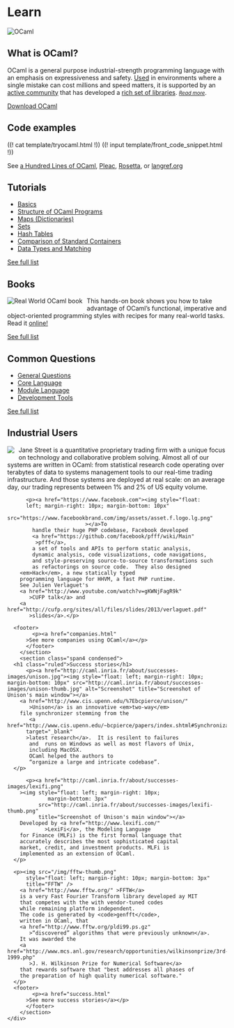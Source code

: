 <!-- ((! set title Learn !)) ((! set learn !)) -->

<div class="container">
    <h1>Learn</h1>
    <div class="row">
        <div id="platform-logo" class="span2">
            <img src="/img/ocaml-large.png" alt="OCaml">
        </div>
        <section id="learn-leader" class="span7">
            <h1>What is OCaml?</h1>
            <p>OCaml is a general purpose industrial-strength programming language with an emphasis on expressiveness and safety. <a href="companies.html">Used</a> in environments where a single mistake can cost millions and speed matters, it is supported by an <a href="/community/">active community</a> that has developed a <a href="https://opam.ocaml.org/pkg/">rich set of libraries</a>. <small><em><a href="description.html">Read more</a></em></small>.</p>
        </section>
        <div id="platform-download" class="span3">
            <p><a href="/docs/install.html" class="btn">Download OCaml</a></p>
<!--
            <p>
                <a href="#">Other systems</a> |
                <a href="#">What's new?</a>
            </p>
-->
        </div>
    </div>
    <div class="row">
        <section class="span4 condensed">
            <h1 class="ruled">Code examples</h1>
            ((! cat template/tryocaml.html !))
            ((! input template/front_code_snippet.html !))
            <footer>
              <p>See <a href="taste.html">a Hundred Lines of OCaml</a>,
		<a href="http://pleac.sourceforge.net/pleac_ocaml/" >Pleac</a>,
		<a href="http://rosettacode.org/wiki/Category:OCaml"
		   >Rosetta</a>, or
		<a href="http://langref.org/ocaml" >langref.org</a></p>
            </footer>
        </section>
        <section class="span4 condensed">
            <h1 class="ruled">Tutorials</h1>
            <ul>
                <li><a href="tutorials/basics.html">Basics</a></li>
                <li><a href="tutorials/structure_of_ocaml_programs.html">Structure of OCaml Programs</a></li>
                <li><a href="tutorials/map.html">Maps (Dictionaries)</a></li>
                <li><a href="tutorials/set.html">Sets</a></li>
                <li><a href="tutorials/hashtbl.html">Hash Tables</a></li>
                <li><a href="tutorials/comparison_of_standard_containers.html">Comparison of Standard Containers</a></li>
                <li><a href="tutorials/data_types_and_matching.html">Data Types and Matching</a></li>
            </ul>
            <footer>
                <p><a href="tutorials">See full list</a></p>
            </footer>
        </section>
        <section class="span4 condensed">
            <h1 class="ruled">Books</h1>
                <a href="https://realworldocaml.org"><img style="float:
                left; margin-right: 10px; margin-bottom: 10px"
                src="/img/real-world-ocaml.jpg" alt="Real World OCaml
                book"></a><p>This hands-on book shows you how to take
                advantage of OCaml’s functional, imperative and
                object-oriented programming styles with recipes for
                many real-world tasks.  Read
                it <a href="http://realworldocaml.org">online!</a>
		</p>
		<footer>
                  <p><a href="books.html">See full list</a></p>
		</footer>
        </section>
    </div>
    <div class="row">
        <section class="span4 condensed">
          <h1 class="ruled">Common Questions</h1>
          <ul>
            <li><a href="faq.html#GeneralQuestions">General Questions</a></li>
            <li><a href="faq.html#CoreLanguage">Core Language</a></li>
            <li><a href="faq.html#ModuleLanguage">Module Language</a></li>
            <li><a href="faq.html#DevelopmentTools">Development Tools</a></li>
          </ul>
          <footer>
            <p><a href="faq.html">See full list</a></p>
          </footer>
        </section>
        <section class="span4 condensed">
          <h1 class="ruled">Industrial
          Users</h1> <p><a href="http://janestreet.com"><img style="float:
          left; margin-right: 10px; margin-bottom: 10px"
          src="/img/jane-street.jpg"></a>Jane Street is a quantitative
          proprietary trading firm with a unique focus on technology
          and collaborative problem solving.  Almost all of our
          systems are written in OCaml: from statistical research code
          operating over terabytes of data to systems management tools
          to our real-time trading infrastructure.  And those systems
          are deployed at real scale: on an average day, our trading
          represents between 1% and 2% of US equity volume. </p>

          <p><a href="https://www.facebook.com"><img style="float:
          left; margin-right: 10px; margin-bottom: 10px"
          src="https://www.facebookbrand.com/img/assets/asset.f.logo.lg.png"
						     ></a>To
            handle their huge PHP codebase, Facebook developed
            <a href="https://github.com/facebook/pfff/wiki/Main"
			 >pfff</a>,
            a set of tools and APIs to perform static analysis,
            dynamic analysis, code visualizations, code navigations,
            and style-preserving source-to-source transformations such
            as refactorings on source code.  They also designed
	    <em>Hack</em>, a new statically typed
	    programming language for HHVM, a fast PHP runtime.
	    See Julien Verlaguet's
	    <a href="http://www.youtube.com/watch?v=gKWNjFagR9k"
	       >CUFP talk</a> and
	    <a href="http://cufp.org/sites/all/files/slides/2013/verlaguet.pdf"
	       >slides</a>.</p>

	  <footer>
            <p><a href="companies.html"
		  >See more companies using OCaml</a></p>
          </footer>
        </section>
        <section class="span4 condensed">
	  <h1 class="ruled">Success stories</h1>
          <p><a href="http://caml.inria.fr/about/successes-images/unison.jpg"><img style="float: left; margin-right: 10px; margin-bottom: 10px" src="http://caml.inria.fr/about/successes-images/unison-thumb.jpg" alt="Screenshot" title="Screenshot of Unison's main window"></a>
	    <a href="http://www.cis.upenn.edu/%7Ebcpierce/unison/"
	       >Unison</a> is an innovative <em>two-way</em>
	    file synchronizer stemming from the
	       <a href="http://www.cis.upenn.edu/~bcpierce/papers/index.shtml#Synchronization"
		  target="_blank"
		  >latest research</a>.  It is resilent to failures
	       and  runs on Windows as well as most flavors of Unix,
	       including MacOSX.
	       OCaml helped the authors to
	       “organize a large and intricate codebase”.
	  </p>

          <p><a href="http://caml.inria.fr/about/successes-images/lexifi.png"
		><img style="float: left; margin-right: 10px;
			     margin-bottom: 3px"
		      src="http://caml.inria.fr/about/successes-images/lexifi-thumb.png"
		      title="Screenshot of Unison's main window"></a>
	    Developed by <a href="http://www.lexifi.com/"
			    >LexiFi</a>, the Modeling Language
	    for Finance (MLFi) is the first formal language that
	    accurately describes the most sophisticated capital
	    market, credit, and investment products. MLFi is
	    implemented as an extension of OCaml.
	  </p>

	  <p><img src="/img/fftw-thumb.png"
		  style="float: left; margin-right: 10px; margin-bottom: 3px"
		  title="FFTW" />
	    <a href="http://www.fftw.org/" >FFTW</a>
	    is a very Fast Fourier Transform library developed ay MIT
	    that competes with the with vendor-tuned codes
	    while remaining platform independent.
	    The code is generated by <code>genfft</code>,
	    written in OCaml, that
	    <a href="http://www.fftw.org/pldi99.ps.gz"
	       >“discovered” algorithms that were previously unknown</a>.
	    It was awarded the
	    <a href="http://www.mcs.anl.gov/research/opportunities/wilkinsonprize/3rd-1999.php"
	       >J. H. Wilkinson Prize for Numerical Software</a>
	    that rewards software that "best addresses all phases of
	    the preparation of high quality numerical software."
	  </p>
	  <footer>
            <p><a href="success.html"
		  >See more success stories</a></p>
          </footer>
        </section>
    </div>
</div>


